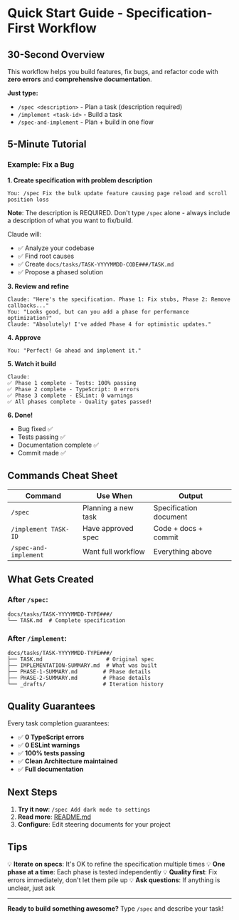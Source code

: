 # Quick Start Guide - Specification-First Workflow

## 30-Second Overview

This workflow helps you build features, fix bugs, and refactor code with **zero errors** and **comprehensive documentation**.

**Just type:**
- `/spec <description>` - Plan a task (description required)
- `/implement <task-id>` - Build a task
- `/spec-and-implement` - Plan + build in one flow

## 5-Minute Tutorial

### Example: Fix a Bug

**1. Create specification with problem description**
```
You: /spec Fix the bulk update feature causing page reload and scroll position loss
```

**Note**: The description is REQUIRED. Don't type `/spec` alone - always include a description of what you want to fix/build.

Claude will:
- ✅ Analyze your codebase
- ✅ Find root causes
- ✅ Create `docs/tasks/TASK-YYYYMMDD-CODE###/TASK.md`
- ✅ Propose a phased solution

**3. Review and refine**
```
Claude: "Here's the specification. Phase 1: Fix stubs, Phase 2: Remove callbacks..."
You: "Looks good, but can you add a phase for performance optimization?"
Claude: "Absolutely! I've added Phase 4 for optimistic updates."
```

**4. Approve**
```
You: "Perfect! Go ahead and implement it."
```

**5. Watch it build**
```
Claude:
✅ Phase 1 complete - Tests: 100% passing
✅ Phase 2 complete - TypeScript: 0 errors
✅ Phase 3 complete - ESLint: 0 warnings
✅ All phases complete - Quality gates passed!
```

**6. Done!**
- Bug fixed ✅
- Tests passing ✅
- Documentation complete ✅
- Commit made ✅

## Commands Cheat Sheet

| Command | Use When | Output |
|---------|----------|--------|
| `/spec` | Planning a new task | Specification document |
| `/implement TASK-ID` | Have approved spec | Code + docs + commit |
| `/spec-and-implement` | Want full workflow | Everything above |

## What Gets Created

### After `/spec`:
```
docs/tasks/TASK-YYYYMMDD-TYPE###/
└── TASK.md  # Complete specification
```

### After `/implement`:
```
docs/tasks/TASK-YYYYMMDD-TYPE###/
├── TASK.md                    # Original spec
├── IMPLEMENTATION-SUMMARY.md  # What was built
├── PHASE-1-SUMMARY.md        # Phase details
├── PHASE-2-SUMMARY.md        # Phase details
└── _drafts/                  # Iteration history
```

## Quality Guarantees

Every task completion guarantees:
- ✅ **0 TypeScript errors**
- ✅ **0 ESLint warnings**
- ✅ **100% tests passing**
- ✅ **Clean Architecture maintained**
- ✅ **Full documentation**

## Next Steps

1. **Try it now**: `/spec Add dark mode to settings`
2. **Read more**: [README.md](./README.md)
3. **Configure**: Edit steering documents for your project

## Tips

💡 **Iterate on specs**: It's OK to refine the specification multiple times
💡 **One phase at a time**: Each phase is tested independently
💡 **Quality first**: Fix errors immediately, don't let them pile up
💡 **Ask questions**: If anything is unclear, just ask

---

**Ready to build something awesome?** Type `/spec` and describe your task!
